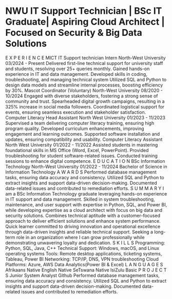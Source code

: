 # NWU IT Support Technician | BSc IT Graduate| Aspiring Cloud Architect | Focused on Security & Big Data Solutions

E X P E R I E N C E
MICT IT Support technician Intern
North-West University
03/2024 - Present
Delivered first-line technical support for university staff and
students, resolving over 25+ queries monthly.
Gained hands-on experience in IT and data management.
Developed skills in coding, troubleshooting, and managing
technical system
Utilized SQL and Python to design data models and streamline
internal processes, boosting efficiency by 30%.
Mascot Coordinator (Voluntary)
North-West University
08/2020 - 10/2024
Engaged with diverse stakeholders, fostering a strong sense of
community and trust. Spearheaded digital growth campaigns,
resulting in a 325% increase in social media followers.
Coordinated logistical support for events, ensuring seamless
execution and stakeholder satisfaction.
Computer Literacy Head Assistant
North West University
01/2023 - 11/2023
Supervised a team delivering computer literacy training,
ensuring high program quality. Developed curriculum
enhancements, improving engagement and learning outcomes.
Supported software installation and updates, ensuring
compatibility and usability.
Computer Literacy Assistant
North West University
01/2022 - 11/2022
Assisted students in mastering foundational skills in MS Office
(Word, Excel, PowerPoint). Provided troubleshooting for student
software-related issues. Conducted training sessions to
enhance digital competence.
E D U C A T I O N
BSc Information Technology
North-West University
01/2022 - 11/2024
Bachelor of Science in Information Technology
A W A R D S
Performed database management tasks, ensuring data
accuracy and consistency.
Utilized SQL and Python to extract insights and support
data-driven decision-making.
Documented data-related issues and contributed to remediation
efforts.
S U M M A R Y
I am a BSc Information Technology graduate
leveraging hands-on experience in IT support
and data management. Skilled in system
troubleshooting, maintenance, and user support
with expertise in Python, SQL, and Power BI,
while developing expertise as a cloud architect
with focus on big data and security solutions.
Combines technical aptitude with a
customer-focused approach to deliver efficient
solutions and enhance system performance.
Quick learner committed to driving innovation
and operational excellence through data-driven
insights and reliable technical support. Seeking
a long-term role in an organization where I can
grow professionally while demonstrating
unwavering loyalty and dedication.
S K I L L S
Programming: Python, SQL, Java, C++
Technical Support: Windows, macOS, and Linux
operating systems
Tools: Remote desktop applications, ticketing
systems, Tableau, Power BI
Networking: TCP/IP, DNS, VPN troubleshooting
Cloud Platforms: Azure, AWS
Data Analytics(Power BI & Excel)
L A N G U A G E S
Afrikaans Native
English Native
SeTswana Native
IsiZulu Basic
P R O J E C T S
Junior System Analyst
Github
Performed database management tasks,
ensuring data accuracy and consistency.
Utilized SQL and Python to extract insights and
support data-driven decision-making.
Documented data-related issues and
contributed to remediation efforts.
